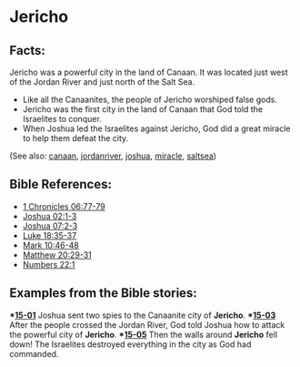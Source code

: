 # Jericho #

## Facts: ##

Jericho was a powerful city in the land of Canaan. It was located just west of the Jordan River and just north of the Salt Sea.

* Like all the Canaanites, the people of Jericho worshiped false gods.
* Jericho was the first city in the land of Canaan that God told the Israelites to conquer.
* When Joshua led the Israelites against Jericho, God did a great miracle to help them defeat the city.

(See also: [canaan](../other/canaan.md), [jordanriver](../other/jordanriver.md), [joshua](../other/joshua.md), [miracle](../kt/miracle.md), [saltsea](../other/saltsea.md))

## Bible References: ##

* [1 Chronicles 06:77-79](https://door43.org/en/bible/notes/1ch/06/77)
* [Joshua 02:1-3](https://door43.org/en/bible/notes/jos/02/01)
* [Joshua 07:2-3](https://door43.org/en/bible/notes/jos/07/02)
* [Luke 18:35-37](https://door43.org/en/bible/notes/luk/18/35)
* [Mark 10:46-48](https://door43.org/en/bible/notes/mrk/10/46)
* [Matthew 20:29-31](https://door43.org/en/bible/notes/mat/20/29)
* [Numbers 22:1](https://door43.org/en/bible/notes/num/22/01)

## Examples from the Bible stories: ##

  __*[15-01](https://door43.org/en/obs/notes/frames/15-01)__ Joshua sent two spies to the Canaanite city of __Jericho__.
  __*[15-03](https://door43.org/en/obs/notes/frames/15-03)__ After the people crossed the Jordan River, God told Joshua how to attack the powerful city of __Jericho__.
  __*[15-05](https://door43.org/en/obs/notes/frames/15-05)__ Then the walls around __Jericho__ fell down! The Israelites destroyed everything in the city as God had commanded.



